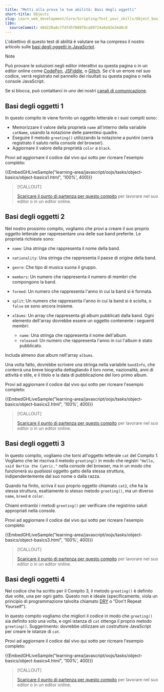 ```yaml
---
title: "Metti alla prova le tue abilità: Basi degli oggetti"
short-title: Objects
slug: Learn_web_development/Core/Scripting/Test_your_skills/Object_basics
l10n:
  sourceCommit: 48d220a8cffdfd5f088f8ca89724a9a92e34d8c0
---
```


L'obiettivo di questo test di abilità è valutare se ha compreso il nostro articolo sulle [basi degli oggetti in JavaScript](/it/docs/Learn_web_development/Core/Scripting/Object_basics).

> [!NOTE]
> Può provare le soluzioni negli editor interattivi su questa pagina o in un editor online come [CodePen](https://codepen.io/), [JSFiddle](https://jsfiddle.net/), o [Glitch](https://glitch.com/).
> Se c'è un errore nel suo codice, verrà registrato nel pannello dei risultati su questa pagina o nella console JavaScript.
>
> Se si blocca, può contattarci in uno dei nostri [canali di comunicazione](/it/docs/MDN/Community/Communication_channels).

## Basi degli oggetti 1

In questo compito le viene fornito un oggetto letterale e i suoi compiti sono:

- Memorizzare il valore della proprietà `name` all'interno della variabile `catName`, usando la notazione delle parentesi quadre.
- Eseguire il metodo `greeting()` utilizzando la notazione a puntini (verrà registrato il saluto nella console del browser).
- Aggiornare il valore della proprietà `color` a `black`.

Provi ad aggiornare il codice dal vivo qui sotto per ricreare l'esempio completo:

{{EmbedGHLiveSample("learning-area/javascript/oojs/tasks/object-basics/object-basics1.html", '100%', 400)}}

> [!CALLOUT]
>
> [Scaricare il punto di partenza per questo compito](https://github.com/mdn/learning-area/blob/main/javascript/oojs/tasks/object-basics/object-basics1-download.html) per lavorare nel suo editor o in un editor online.

## Basi degli oggetti 2

Nel nostro prossimo compito, vogliamo che provi a creare il suo proprio oggetto letterale per rappresentare una delle sue band preferite. Le proprietà richieste sono:

- `name`: Una stringa che rappresenta il nome della band.
- `nationality`: Una stringa che rappresenta il paese di origine della band.
- `genre`: Che tipo di musica suona il gruppo.
- `members`: Un numero che rappresenta il numero di membri che compongono la band.
- `formed`: Un numero che rappresenta l'anno in cui la band si è formata.
- `split`: Un numero che rappresenta l'anno in cui la band si è sciolta, o `false` se sono ancora insieme.
- `albums`: Un array che rappresenta gli album pubblicati dalla band. Ogni elemento dell'array dovrebbe essere un oggetto contenente i seguenti membri:

  - `name`: Una stringa che rappresenta il nome dell'album.
  - `released`: Un numero che rappresenta l'anno in cui l'album è stato pubblicato.

Includa almeno due album nell'array `albums`.

Una volta fatto, dovrebbe scrivere una stringa nella variabile `bandInfo`, che conterrà una breve biografia dettagliando il loro nome, nazionalità, anni di attività e stile, e il titolo e la data di pubblicazione del loro primo album.

Provi ad aggiornare il codice dal vivo qui sotto per ricreare l'esempio completo:

{{EmbedGHLiveSample("learning-area/javascript/oojs/tasks/object-basics/object-basics2.html", '100%', 400)}}

> [!CALLOUT]
>
> [Scaricare il punto di partenza per questo compito](https://github.com/mdn/learning-area/blob/main/javascript/oojs/tasks/object-basics/object-basics2-download.html) per lavorare nel suo editor o in un editor online.

## Basi degli oggetti 3

In questo compito, vogliamo che torni all'oggetto letterale `cat` del Compito 1. Vogliamo che lei riscriva il metodo `greeting()` in modo che registri `"Hello, said Bertie the Cymric."` nella console del browser, ma in un modo che funzionerà su _qualsiasi_ oggetto gatto della stessa struttura, indipendentemente dal suo nome o dalla razza.

Quando ha finito, scriva il suo proprio oggetto chiamato `cat2`, che ha la stessa struttura, esattamente lo stesso metodo `greeting()`, ma un diverso `name`, `breed` e `color`.

Chiami entrambi i metodi `greeting()` per verificare che registrino saluti appropriati nella console.

Provi ad aggiornare il codice dal vivo qui sotto per ricreare l'esempio completo:

{{EmbedGHLiveSample("learning-area/javascript/oojs/tasks/object-basics/object-basics3.html", '100%', 400)}}

> [!CALLOUT]
>
> [Scaricare il punto di partenza per questo compito](https://github.com/mdn/learning-area/blob/main/javascript/oojs/tasks/object-basics/object-basics3-download.html) per lavorare nel suo editor o in un editor online.

## Basi degli oggetti 4

Nel codice che ha scritto per il Compito 3, il metodo `greeting()` è definito due volte, una per ogni gatto. Questo non è ideale (specificamente, viola un principio di programmazione talvolta chiamato [DRY](https://en.wikipedia.org/wiki/Don%27t_repeat_yourself) o "Don't Repeat Yourself").

In questo compito vogliamo che migliori il codice in modo che `greeting()` sia definito solo una volta, e ogni istanza di `cat` ottenga il proprio metodo `greeting()`. Suggerimento: dovrebbe utilizzare un costruttore JavaScript per creare le istanze di `cat`.

Provi ad aggiornare il codice dal vivo qui sotto per ricreare l'esempio completo:

{{EmbedGHLiveSample("learning-area/javascript/oojs/tasks/object-basics/object-basics4.html", '100%', 400)}}

> [!CALLOUT]
>
> [Scaricare il punto di partenza per questo compito](https://github.com/mdn/learning-area/blob/main/javascript/oojs/tasks/object-basics/object-basics4-download.html) per lavorare nel suo editor o in un editor online.
